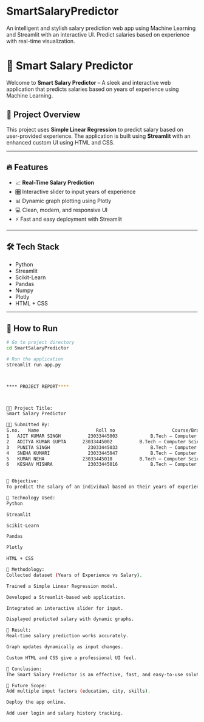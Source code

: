 # SmartSalaryPredictor
An intelligent and stylish salary prediction web app using Machine Learning and Streamlit with an interactive UI. Predict salaries based on experience with real-time visualization.
# 💼 Smart Salary Predictor

Welcome to **Smart Salary Predictor** – A sleek and interactive web application that predicts salaries based on years of experience using Machine Learning.

## 🚀 Project Overview
This project uses **Simple Linear Regression** to predict salary based on user-provided experience. The application is built using **Streamlit** with an enhanced custom UI using HTML and CSS.

---

## 🔥 Features
- 📈 **Real-Time Salary Prediction**
- 🎛️ Interactive slider to input years of experience
- 📊 Dynamic graph plotting using Plotly
- 💻 Clean, modern, and responsive UI
- ⚡ Fast and easy deployment with Streamlit

---

## 🛠️ Tech Stack
- Python
- Streamlit
- Scikit-Learn
- Pandas
- Numpy
- Plotly
- HTML + CSS

---

## 🎯 How to Run
```bash
# Go to project directory
cd SmartSalaryPredictor

# Run the application
streamlit run app.py



**** PROJECT REPORT****



🔹🔰 Project Title:
Smart Salary Predictor

👨‍🎓 Submitted By:
S.no.	Name	                 Roll no	                 Course/Branch	                                        Institute/College Name
1	AJIT KUMAR SINGH	      23033445003	         B.Tech – Computer Science Engineering (2nd Year)         	Ramgarh Engineering College, Ramgarh
2	ADITYA KUMAR GUPTA      23033445002          B.Tech – Computer Science Engineering (2nd Year)	          Ramgarh Engineering College, Ramgarh
3	PUNITA SINGH	          23033445033	         B.Tech – Computer Science Engineering (2nd Year)	          Ramgarh Engineering College, Ramgarh
4	SNEHA KUMARI	          23033445047	         B.Tech – Computer Science Engineering (2nd Year)	          Ramgarh Engineering College, Ramgarh
5	KUMAR NEHA	            23033445018	         B.Tech – Computer Science Engineering (2nd Year)	          Ramgarh Engineering College, Ramgarh
6	KESHAV MISHRA	          23033445016	         B.Tech – Computer Science Engineering (2nd Year)	          Ramgarh Engineering College, Ramgarh
  

🔹 Objective:
To predict the salary of an individual based on their years of experience using Machine Learning and provide real-time predictions through an interactive web app.

🔹 Technology Used:
Python

Streamlit

Scikit-Learn

Pandas

Plotly

HTML + CSS

🔹 Methodology:
Collected dataset (Years of Experience vs Salary).

Trained a Simple Linear Regression model.

Developed a Streamlit-based web application.

Integrated an interactive slider for input.

Displayed predicted salary with dynamic graphs.

🔹 Result:
Real-time salary prediction works accurately.

Graph updates dynamically as input changes.

Custom HTML and CSS give a professional UI feel.

🔹 Conclusion:
The Smart Salary Predictor is an effective, fast, and easy-to-use solution for estimating salary based on experience. The project can be further improved by adding more features like education, location, and skill set.

🔹 Future Scope:
Add multiple input factors (education, city, skills).

Deploy the app online.

Add user login and salary history tracking.
